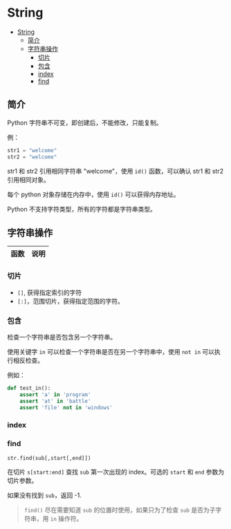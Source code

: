 # String

- [String](#string)
  - [简介](#%e7%ae%80%e4%bb%8b)
  - [字符串操作](#%e5%ad%97%e7%ac%a6%e4%b8%b2%e6%93%8d%e4%bd%9c)
    - [切片](#%e5%88%87%e7%89%87)
    - [包含](#%e5%8c%85%e5%90%ab)
    - [index](#index)
    - [find](#find)

## 简介

Python 字符串不可变，即创建后，不能修改，只能复制。

例：

```py
str1 = "welcome"
str2 = "welcome"
```

str1 和 str2 引用相同字符串 "welcome"，使用 `id()` 函数，可以确认 str1 和 str2 引用相同对象。

每个 python 对象存储在内存中，使用 `id()` 可以获得内存地址。

Python 不支持字符类型，所有的字符都是字符串类型。

## 字符串操作

|函数|说明|
|---|---|

### 切片

- `[]`, 获得指定索引的字符
- `[:]`，范围切片，获得指定范围的字符。


### 包含

检查一个字符串是否包含另一个字符串。

使用关键字 `in` 可以检查一个字符串是否在另一个字符串中，使用 `not in` 可以执行相反检查。

例如：

```py
def test_in():
    assert 'a' in 'program'
    assert 'at' in 'battle'
    assert 'file' not in 'windows'
```

### index

### find

`str.find(sub[,start[,end]])`

在切片 `s[start:end]` 查找 `sub` 第一次出现的 index。可选的 `start` 和 `end` 参数为切片参数。

如果没有找到 `sub`，返回 -1.

> `find()` 尽在需要知道 `sub` 的位置时使用，如果只为了检查 `sub` 是否为子字符串，用 `in` 操作符。

